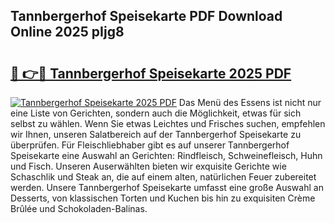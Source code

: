 ## Tannbergerhof Speisekarte PDF Download Online 2025 pIjg8

# <h2><a href="http://gcbdhy.nevu.top/?p=Tannbergerhof+Speisekarte">🔗 👉🔴 Tannbergerhof Speisekarte 2025 PDF</a></h2>

[![Tannbergerhof Speisekarte 2025 PDF](https://i.imgur.com/dBaPXMq.png)](http://gcbdhy.nevu.top/?p=Tannbergerhof+Speisekarte)
Das Menü des Essens ist nicht nur eine Liste von Gerichten, sondern auch die Möglichkeit, etwas für sich selbst zu wählen. Wenn Sie etwas Leichtes und Frisches suchen, empfehlen wir Ihnen, unseren Salatbereich auf der Tannbergerhof Speisekarte zu überprüfen. Für Fleischliebhaber gibt es auf unserer Tannbergerhof Speisekarte eine Auswahl an Gerichten: Rindfleisch, Schweinefleisch, Huhn und Fisch. Unseren Auserwählten bieten wir exquisite Gerichte wie Schaschlik und Steak an, die auf einem alten, natürlichen Feuer zubereitet werden. Unsere Tannbergerhof Speisekarte umfasst eine große Auswahl an Desserts, von klassischen Torten und Kuchen bis hin zu exquisiten Crème Brûlée und Schokoladen-Balinas.

